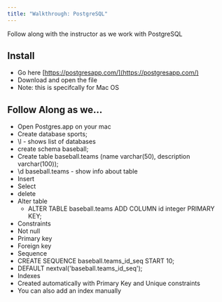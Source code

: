 ```yaml
---
title: "Walkthrough: PostgreSQL"
---
```


Follow along with the instructor as we work with PostgreSQL

## Install

- Go here [https://postgresapp.com/](https://postgresapp.com/)
- Download and open the file
- Note: this is specifcally for Mac OS

## Follow Along as we...

- Open Postgres.app on your mac
- Create database sports;
- \l - shows list of databases
- create schema baseball;
- Create table baseball.teams (name varchar(50), description varchar(100));
- \d baseball.teams - show info about table
- Insert
- Select
- delete
- Alter table
  - ALTER TABLE baseball.teams ADD COLUMN id integer PRIMARY KEY;
- Constraints
- Not null
- Primary key
- Foreign key
- Sequence
- CREATE SEQUENCE baseball.teams_id_seq START 10;
- DEFAULT nextval('baseball.teams_id_seq');
- Indexes
- Created automatically with Primary Key and Unique constraints
- You can also add an index manually
